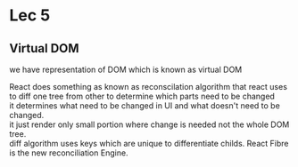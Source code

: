 # Lec 5

## Virtual DOM  

we have representation of DOM which is known as virtual DOM  

React does something as known as reconscilation algorithm that react uses to diff one tree from other  to determine which parts need to be changed  
it determines what need to be changed in UI and what doesn't need to be changed.  
it just render only small portion where change is needed not the whole DOM tree.  
diff algorithm uses keys which are unique to differentiate childs.
React Fibre is the new reconciliation Engine.
